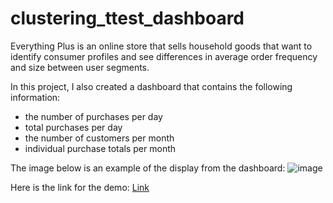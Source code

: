 # clustering_ttest_dashboard

Everything Plus is an online store that sells household goods that want to identify consumer profiles and see differences in average order frequency and size between user segments.

In this project, I also created a dashboard that contains the following information:
- the number of purchases per day
- total purchases per day
- the number of customers per month
- individual purchase totals per month

The image below is an example of the display from the dashboard:
![image](https://user-images.githubusercontent.com/66298675/235700622-2f08540b-b6ec-4441-9cd0-50bb30010b2c.png)

Here is the link for the demo: [Link](https://public.tableau.com/app/profile/daniel.soerjonoto/viz/E-CommerceDashboard_16829272932530/Dashboard1)

